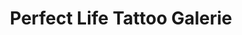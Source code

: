 ---
title: "Perfect Life Tattoo Galerie"
url: /eggenstein-leopoldshafen/perfect-life-tattoo-galerie/
shop: Tattoo
---